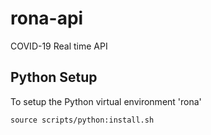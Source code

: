 # rona-api
COVID-19 Real time API 

## Python Setup
To setup the Python virtual environment 'rona'
```
source scripts/python:install.sh
```

